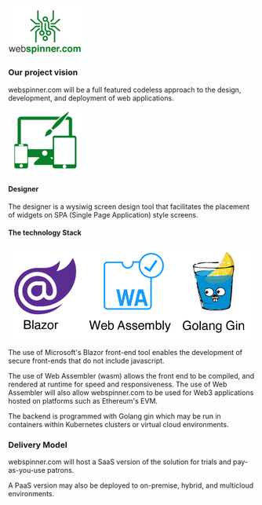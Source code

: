 
<img src="https://github.com/webspinner-com/home/blob/5806fd7edc36fc713bc1d668522d51654222163b/images/webspinner-logo-small.png" width="150">


### Our project vision

webspinner.com will be a full featured codeless approach to the design, development, and deployment of web applications.

<img src="https://github.com/webspinner-com/home/blob/7d36964ffdf2ceb5f5c1eb80b4207f6a0251af6c/images/designer.png" width="150" >


#### Designer

The designer is a wysiwig screen design tool that facilitates the placement of widgets on SPA (Single Page Application) style screens.

#### The technology Stack

<img src="https://github.com/webspinner-com/home/blob/7d36964ffdf2ceb5f5c1eb80b4207f6a0251af6c/images/techbanner.png" width="650" >

The use of Microsoft's Blazor front-end tool enables the development of secure front-ends that do not include javascript.

The use of Web Assembler (wasm) allows the front end to be compiled, and rendered at runtime for speed and responsiveness.
The use of Web Assembler will also allow webspinner.com to be used for Web3 applications hosted on platforms such as Ethereum's EVM.

The backend is programmed with Golang gin which may be run in containers within Kubernetes clusters or virtual cloud environments.

### Delivery Model

webspinner.com will host a SaaS version of the solution for trials and pay-as-you-use patrons. 

A PaaS version may also be deployed to on-premise, hybrid, and multicloud environments.
